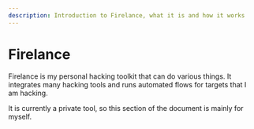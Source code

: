 ```yaml
---
description: Introduction to Firelance, what it is and how it works
---
```


# Firelance

Firelance is my personal hacking toolkit that can do various things. It integrates many hacking tools and runs automated flows for targets that I am hacking.

It is currently a private tool, so this section of the document is mainly for myself.
